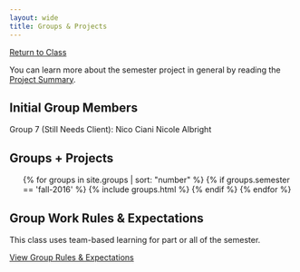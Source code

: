```yaml
---
layout: wide
title: Groups & Projects
---
```


<a href="/class" class="button small">Return to Class</a>

<p>You can learn more about the semester project in general by reading the <a href="/class/assignments/project-summary.html">Project Summary</a>.</p>

## Initial Group Members ##


Group 7 (Still Needs Client):
Nico Ciani
Nicole Albright

## Groups + Projects ##

<ul>
{% for groups in site.groups | sort: "number" %}
	{% if groups.semester == 'fall-2016' %}
	  {% include groups.html %}
	{% endif %}
{% endfor %}
</ul>

<h2>Group Work Rules & Expectations</h2>

<p>This class uses team-based learning for part or all of the semester.</p>

<a href="policies" class="button small">View Group Rules & Expectations</a>
